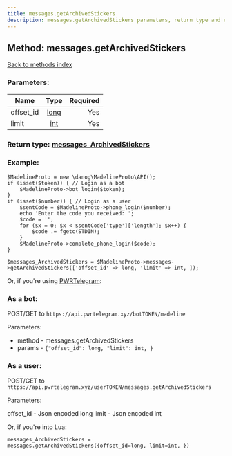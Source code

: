 ```yaml
---
title: messages.getArchivedStickers
description: messages.getArchivedStickers parameters, return type and example
---
```

## Method: messages.getArchivedStickers  
[Back to methods index](index.md)


### Parameters:

| Name     |    Type       | Required |
|----------|:-------------:|---------:|
|offset\_id|[long](../types/long.md) | Yes|
|limit|[int](../types/int.md) | Yes|


### Return type: [messages\_ArchivedStickers](../types/messages_ArchivedStickers.md)

### Example:


```
$MadelineProto = new \danog\MadelineProto\API();
if (isset($token)) { // Login as a bot
    $MadelineProto->bot_login($token);
}
if (isset($number)) { // Login as a user
    $sentCode = $MadelineProto->phone_login($number);
    echo 'Enter the code you received: ';
    $code = '';
    for ($x = 0; $x < $sentCode['type']['length']; $x++) {
        $code .= fgetc(STDIN);
    }
    $MadelineProto->complete_phone_login($code);
}

$messages_ArchivedStickers = $MadelineProto->messages->getArchivedStickers(['offset_id' => long, 'limit' => int, ]);
```

Or, if you're using [PWRTelegram](https://pwrtelegram.xyz):

### As a bot:

POST/GET to `https://api.pwrtelegram.xyz/botTOKEN/madeline`

Parameters:

* method - messages.getArchivedStickers
* params - `{"offset_id": long, "limit": int, }`



### As a user:

POST/GET to `https://api.pwrtelegram.xyz/userTOKEN/messages.getArchivedStickers`

Parameters:

offset_id - Json encoded long
limit - Json encoded int



Or, if you're into Lua:

```
messages_ArchivedStickers = messages.getArchivedStickers({offset_id=long, limit=int, })
```

